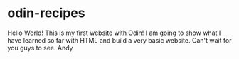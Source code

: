 # odin-recipes
Hello World!
This is my first website with Odin!
I am going to show what I have learned so far with HTML and build a very basic website.
Can't wait for you guys to see.
Andy